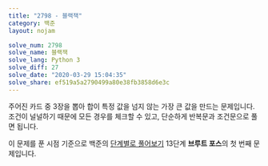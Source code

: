 ```yaml
---
title: "2798 - 블랙잭"
category: 백준
layout: nojam

solve_num: 2798
solve_name: 블랙잭
solve_lang: Python 3
solve_diff: 27
solve_date: "2020-03-29 15:04:35"
solve_share: ef519a5a2790499a80e38fb3858d6e3c
---
```


주어진 카드 중 3장을 뽑아 합이 특정 값을 넘지 않는 가장 큰 값을 만드는 문제입니다. 조건이 널널하기 때문에 모든 경우를 체크할 수 있고, 단순하게 반복문과 조건문으로 풀면 됩니다.

이 문제를 푼 시점 기준으로 백준의 [단계별로 풀어보기](http://noj.am/p/s) 13단계 **브루트 포스**의 첫 번째 문제입니다.
